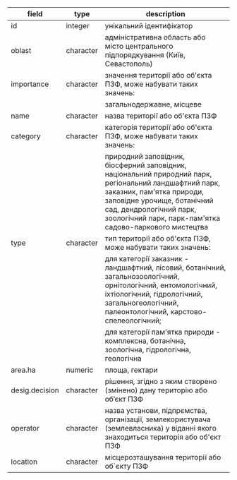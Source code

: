 | field          	| type      	| description                                                                                                                                                                                                                                             	|
|----------------	|-----------	|---------------------------------------------------------------------------------------------------------------------------------------------------------------------------------------------------------------------------------------------------------	|
| id             	| integer   	| унікальний ідентифікатор                                                                                                                                                                                                                                	|
| oblast         	| character 	| адміністративна область або місто центрального підпорядкування (Київ, Севастополь)                                                                                                                                                                      	|
| importance     	| character 	| значення території або об'єкта ПЗФ, може набувати таких значень:                                                                                                                                                                                        	|
|                	|           	| загальнодержавне, місцеве                                                                                                                                                                                                                               	|
| name           	| character 	| назва території або об'єкта ПЗФ                                                                                                                                                                                                                         	|
| category       	| character 	| категорія території або об'єкта ПЗФ, може набувати таких значень:                                                                                                                                                                                       	|
|                	|           	| природний заповідник, біосферний заповідник, національний природний парк, регіональний ландшафтний парк, заказник, пам'ятка природи, заповідне урочище, ботанічний сад, дендрологічний парк, зоологічний парк, парк-пам'ятка садово-паркового мистецтва 	|
| type           	| character 	| тип території або об'єкта ПЗФ, може набувати таких значень:                                                                                                                                                                                             	|
|                	|           	| для категорії заказник - ландшафтний, лісовий, ботанічний, загальнозоологічний, орнітологічний, ентомологічний, іхтіологічний, гідрологічний, загальногеологічний, палеонтологічний, карстово-спелеологічний;                                           	|
|                	|           	| для категорії пам'ятка природи - комплексна, ботанічна, зоологічна, гідрологічна, геологічна                                                                                                                                                            	|
| area.ha        	| numeric   	| площа, гектари                                                                                                                                                                                                                                          	|
| desig.decision 	| character 	| рішення, згідно з яким створено (змінено) дану територію або об’єкт ПЗФ                                                                                                                                                                                 	|
| operator       	| character 	| назва установи, підпрємства, організації, землекористувача (землевласника) у віданні якого знаходиться територія або об'єкт ПЗФ                                                                                                                         	|
| location       	| character 	| місцерозташування території або об`єкту ПЗФ                                                                                                                                                                                                             	|